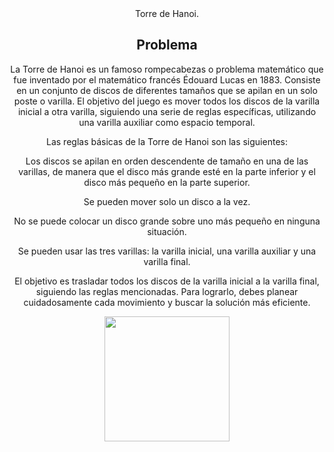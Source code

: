 <div align="center">
Torre de Hanoi.

  
## Problema

La Torre de Hanoi es un famoso rompecabezas o problema matemático que fue inventado por el matemático francés Édouard Lucas en 1883. Consiste en un conjunto de discos de diferentes tamaños que se apilan en un solo poste o varilla. El objetivo del juego es mover todos los discos de la varilla inicial a otra varilla, siguiendo una serie de reglas específicas, utilizando una varilla auxiliar como espacio temporal.

Las reglas básicas de la Torre de Hanoi son las siguientes:

Los discos se apilan en orden descendente de tamaño en una de las varillas, de manera que el disco más grande esté en la parte inferior y el disco más pequeño en la parte superior.

Se pueden mover solo un disco a la vez.

No se puede colocar un disco grande sobre uno más pequeño en ninguna situación.

Se pueden usar las tres varillas: la varilla inicial, una varilla auxiliar y una varilla final.

El objetivo es trasladar todos los discos de la varilla inicial a la varilla final, siguiendo las reglas mencionadas. Para lograrlo, debes planear cuidadosamente cada movimiento y buscar la solución más eficiente.


<p align="center">
  <img src="https://upload.wikimedia.org/wikipedia/commons/6/6a/JavaScript-logo.png" width="200">
</p>
</div>
